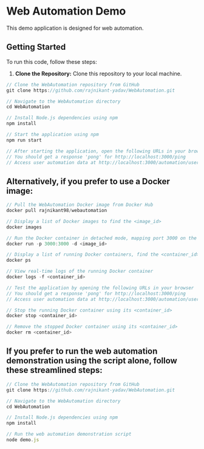 # Web Automation Demo

This demo application is designed for web automation.

## Getting Started

To run this code, follow these steps:

1. **Clone the Repository:**
   Clone this repository to your local machine.

```javascript
// Clone the WebAutomation repository from GitHub
git clone https://github.com/rajnikant-yadav/WebAutomation.git

// Navigate to the WebAutomation directory
cd WebAutomation

// Install Node.js dependencies using npm
npm install

// Start the application using npm
npm run start

// After starting the application, open the following URLs in your browser to see the results
// You should get a response 'pong' for http://localhost:3000/ping
// Access user automation data at http://localhost:3000/automation/user/1245
``` 

## Alternatively, if you prefer to use a Docker image:

```javascript
// Pull the WebAutomation Docker image from Docker Hub
docker pull rajnikant98/webautomation

// Display a list of Docker images to find the <image_id>
docker images

// Run the Docker container in detached mode, mapping port 3000 on the host to port 3000 in the container
docker run -p 3000:3000 -d <image_id>

// Display a list of running Docker containers, find the <container_id>
docker ps

// View real-time logs of the running Docker container
docker logs -f <container_id>

// Test the application by opening the following URLs in your browser
// You should get a response 'pong' for http://localhost:3000/ping
// Access user automation data at http://localhost:3000/automation/user/1245

// Stop the running Docker container using its <container_id>
docker stop <container_id>

// Remove the stopped Docker container using its <container_id>
docker rm <container_id>
```

## If you prefer to run the web automation demonstration using the script alone, follow these streamlined steps:

```javascript
// Clone the WebAutomation repository from GitHub
git clone https://github.com/rajnikant-yadav/WebAutomation.git

// Navigate to the WebAutomation directory
cd WebAutomation

// Install Node.js dependencies using npm
npm install

// Run the web automation demonstration script
node demo.js

```
